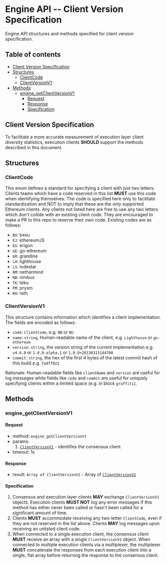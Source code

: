 # Engine API -- Client Version Specification

Engine API structures and methods specified for client version specification.

## Table of contents

<!-- START doctoc generated TOC please keep comment here to allow auto update -->
<!-- DON'T EDIT THIS SECTION, INSTEAD RE-RUN doctoc TO UPDATE -->

- [Client Version Specification](#client-version-specification)
- [Structures](#structures)
  - [ClientCode](#clientcode)
  - [ClientVersionV1](#clientversionv1)
- [Methods](#methods)
  - [engine_getClientVersionV1](#engine_getclientversionv1)
    - [Request](#request)
    - [Response](#response)
    - [Specification](#specification)

<!-- END doctoc generated TOC please keep comment here to allow auto update -->

## Client Version Specification

To facilitate a more accurate measurement of execution layer client diversity statistics, execution clients **SHOULD** support the methods described in this document.

## Structures

### ClientCode

This enum defines a standard for specifying a client with just two letters. Clients teams which have a code reserved in this list **MUST** use this code when identifying themselves. The code is specified here only to facilitate standardization and NOT to imply that these are the only supported Ethereum clients. Any clients not listed here are free to use any two letters which don't collide with an existing client code. They are encouraged to make a PR to this repo to reserve their own code. Existing codes are as follows:

 - `BU`: besu
 - `EJ`: ethereumJS
 - `EG`: erigon
 - `GE`: go-ethereum
 - `GR`: grandine
 - `LH`: lighthouse
 - `LS`: lodestar
 - `NM`: nethermind
 - `NB`: nimbus
 - `TK`: teku
 - `PM`: prysm
 - `RH`: reth

### ClientVersionV1

This structure contains information which identifies a client implementation. The fields are encoded as follows:

- `code`: `ClientCode`, e.g. `NB` or `BU`
- `name`: `string`, Human-readable name of the client, e.g. `Lighthouse` or `go-ethereum`
- `version`: `string`, the version string of the current implementation e.g. `v4.6.0` or `1.0.0-alpha.1` or `1.0.0+20130313144700`
- `commit`: `string`, the hex of the first 4 bytes of the latest commit hash of this build e.g. `fa4ff922`

Rationale: Human-readable fields like `clientName` and `version` are useful for log messages while fields like `code` and `commit` are useful for uniquely specifying clients within a limited space (e.g. in block `graffiti`).

## Methods

### engine_getClientVersionV1

#### Request

* method: `engine_getClientVersionV1`
* params:
  1. [`ClientVersionV1`](#ClientVersionV1) - identifies the consensus client
* timeout: 1s

#### Response
* result: `Array of ClientVersionV1` - Array of [`ClientVersionV1`](#ClientVersionV1)

#### Specification

1. Consensus and execution layer clients **MAY** exchange `ClientVersionV1` objects. Execution clients **MUST NOT** log any error messages if this method has either never been called or hasn't been called for a significant amount of time.
2. Clients **MUST** accommodate receiving any two-letter `ClientCode`, even if they are not reserved in the list above. Clients **MAY** log messages upon receiving an unlisted client code.
3. When connected to a single execution client, the consensus client **MUST** receive an array with a single
`ClientVersionV1` object. When connected to multiple execution clients via a multiplexer, the multiplexer **MUST** concatenate the responses from each execution client into a single, flat array before returning the
response to the consensus client.